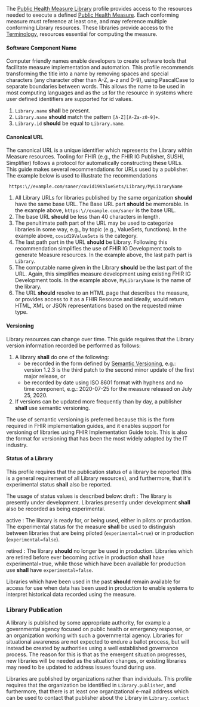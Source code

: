 The [Public Health Measure Library](StructureDefinition-PublicHealthMeasureLibrary.html) profile provides access to the resources needed to execute a defined [Public Health Measure](StructureDefinition-PublicHealthMeasure.html).
Each conforming measure must reference at least one, and may reference multiple conforming Library resources.  These libraries provide access to the [Terminology](http://www.hl7.org/fhir/ConceptMap.html),
resources essential for computing the measure.


#### Software Component Name
Computer friendly names enable developers to create software tools that facilitate measure implementation and automation.  This profile
recommends transforming the title into a name by removing spaces and special characters (any character other than A-Z, a-z and 0-9),
using PascalCase to separate boundaries between words. This allows the name to be used in most computing languages and as
the `id` for the resource in systems where user defined identifiers are supported for id values.

1. `Library.name` **shall** be present.
2. `Library.name` **should** match the pattern `[A-Z][A-Za-z0-9]+`.
3. `Library.id` **should** be equal to `Library.name`.

#### Canonical URL
The canonical URL is a unique identifier which represents the Library within Measure resources. Tooling for FHIR
(e.g., the FHIR IG Publisher, SUSHI, Simplifier) follows a protocol for automatically constructing these URLs. This guide makes several
recommendations for URLs used by a publisher.  The example below is used to illustrate the recommendations

     https:\//example.com/saner/covid19ValueSets/Library/MyLibraryName

1. All Library URLs for libraries published by the same organization **should** have the same base URL. The Base URL part **should** be memorable.
   In the example above, `https:\//example.com/saner` is the base URL.
2. The base URL **should** be less than 40 characters in length.
3. The penultimate path part of the URL may be used to categorize libraries in some way, e.g., by topic (e.g., ValueSets, functions). In the example above, `covid19ValueSets` is the category.
4. The last path part in the URL **should** be Library. Following this recommendation simplifies the use of FHIR IG Development tools to
   generate Measure resources.  In the example above, the last path part is `Library`.
5. The computable name given in the Library **should** be the last part of the URL. Again, this simplifies measure development using existing
   FHIR IG Development tools. In the example above, `MyLibraryName` is the name of the library.
6. The URL **should** resolve to an HTML page that describes the measure, or provides access to it as a FHIR Resource and ideally, would
   return HTML, XML or JSON representations based on the requested mime type.

#### Versioning
Library resources can change over time. This guide requires that the Library version information recorded be performed as follows:

1. A library **shall** do one of the following:
   * be recorded in the form defined by [Semantic Versioning](https://semver.org/), e.g.: version 1.2.3 is the third patch to the second minor
     update of the first major release, or
   * be recorded by date using ISO 8601 format with hyphens and no time component, e.g.: 2020-07-25 for the measure released on July 25, 2020.
2. If versions can be updated more frequently than by day, a publisher **shall** use semantic versioning.

The use of semantic versioning is preferred because this is the form required in FHIR implementation guides, and it enables support for versioning
of libraries using FHIR Implementation Guide tools. This is also the format for versioning that has been the most widely adopted by the IT industry.

#### Status of a Library
This profile requires that the publication status of a library be reported (this is a general requirement of all Library resources), and
furthermore, that it's experimental status **shall** also be reported.

The usage of status values is described below:
draft
: The library is presently under development. Libraries presently under development **shall** also be recorded as being experimental.

active
: The library is ready for, or being used, either in pilots or production. The experimental status for the measure **shall** be used to distinguish between
libraries that are being piloted (`experimental=true`) or in production (`experimental=false`).

retired
: The library **should** no longer be used in production. Libraries which are retired before ever becoming active in production **shall** have experimental=true,
while those which have been available for production use **shall** have `experimental=false`.

Libraries which have been used in the past **should** remain available for access for use when data has been used in production to enable systems to
interpret historical data recorded using the measure.


### Library Publication
A library is published by some appropriate authority, for example a governmental agency focused on public health or emergency response,
or an organization working with such a governmental agency. Libraries for situational awareness are not expected to endure a ballot process,
but will instead be created by authorities using a well established governance process. The reason for this is that as the emergent situation
progresses, new libraries will be needed as the situation changes, or existing libraries may need to be updated to address issues found
during use.

Libraries are published by organizations rather than individuals.  This profile requires that the organization be identified in
`Library.publisher`, and furthermore, that there is at least one organizational e-mail address which can be used to contact
that publisher about the Library in `Library.contact`
